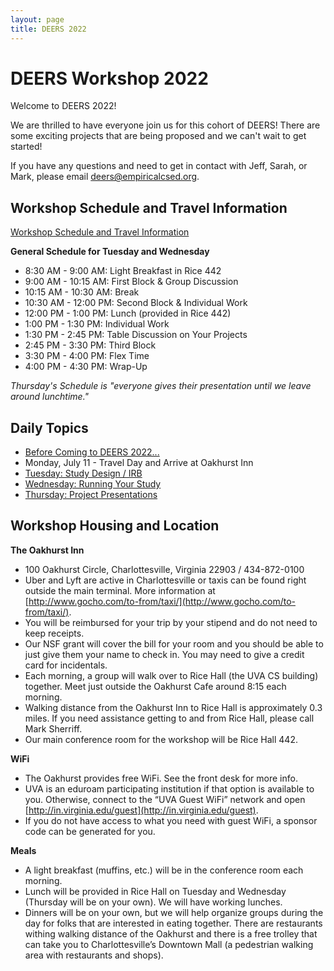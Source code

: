```yaml
---
layout: page
title: DEERS 2022
---
```


# DEERS Workshop 2022

Welcome to DEERS 2022!

We are thrilled to have everyone join us for this cohort of DEERS!  There are some exciting projects that are being proposed and we can't wait to get started!

If you have any questions and need to get in contact with Jeff, Sarah, or Mark, please email [deers@empiricalcsed.org](mailto:deers@empiricalcsed.org).

## Workshop Schedule and Travel Information

[Workshop Schedule and Travel Information](https://docs.google.com/document/d/1pzGyaVScD_gZQGwStX3bWQeP88vs9NQ-C_y14Dv0wY0/edit?usp=sharing)

__General Schedule for Tuesday and Wednesday__

* 8:30 AM - 9:00 AM: Light Breakfast in Rice 442
* 9:00 AM - 10:15 AM: First Block & Group Discussion
* 10:15 AM - 10:30 AM: Break
* 10:30 AM - 12:00 PM: Second Block & Individual Work
* 12:00 PM - 1:00 PM: Lunch (provided in Rice 442)
* 1:00 PM - 1:30 PM: Individual Work
* 1:30 PM - 2:45 PM: Table Discussion on Your Projects
* 2:45 PM - 3:30 PM: Third Block
* 3:30 PM - 4:00 PM: Flex Time
* 4:00 PM - 4:30 PM: Wrap-Up

_Thursday's Schedule is "everyone gives their presentation until we leave around lunchtime."_

## Daily Topics

* [Before Coming to DEERS 2022...](/deers2022-beforecoming)
* Monday, July 11 - Travel Day and Arrive at Oakhurst Inn
* [Tuesday: Study Design / IRB](/deers2021-tuesday)
* [Wednesday: Running Your Study](/deers2021-wednesday)
* [Thursday: Project Presentations](/deers2021-thursday)

## Workshop Housing and Location

__The Oakhurst Inn__

* 100 Oakhurst Circle, Charlottesville, Virginia 22903 / 434-872-0100
* Uber and Lyft are active in Charlottesville or taxis can be found right outside the main terminal. More information at [http://www.gocho.com/to-from/taxi/](http://www.gocho.com/to-from/taxi/).
* You will be reimbursed for your trip by your stipend and do not need to keep receipts.
* Our NSF grant will cover the bill for your room and you should be able to just give them your name to check in.  You may need to give a credit card for incidentals.
* Each morning, a group will walk over to Rice Hall (the UVA CS building) together.  Meet just outside the Oakhurst Cafe around 8:15 each morning.
* Walking distance from the Oakhurst Inn to Rice Hall is approximately 0.3 miles.  If you need assistance getting to and from Rice Hall, please call Mark Sherriff.
* Our main conference room for the workshop will be Rice Hall 442.

__WiFi__

* The Oakhurst provides free WiFi.  See the front desk for more info.
* UVA is an eduroam participating institution if that option is available to you.  Otherwise, connect to the “UVA Guest WiFi” network and open [http://in.virginia.edu/guest](http://in.virginia.edu/guest).
* If you do not have access to what you need with guest WiFi, a sponsor code can be generated for you.

__Meals__

* A light breakfast (muffins, etc.) will be in the conference room each morning.
* Lunch will be provided in Rice Hall on Tuesday and Wednesday (Thursday will be on your own).  We will have working lunches.
* Dinners will be on your own, but we will help organize groups during the day for folks that are interested in eating together.  There are restaurants withing walking distance of the Oakhurst and there is a free trolley that can take you to Charlottesville’s Downtown Mall (a pedestrian walking area with restaurants and shops).
